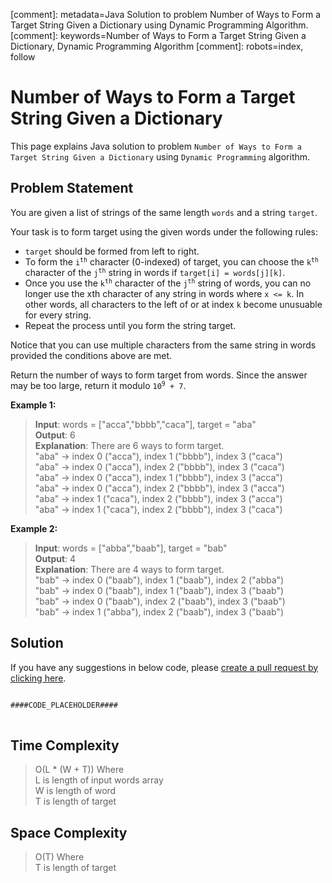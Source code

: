 [comment]: metadata=Java Solution to problem Number of Ways to Form a Target String Given a Dictionary using Dynamic Programming Algorithm.
[comment]: keywords=Number of Ways to Form a Target String Given a Dictionary, Dynamic Programming Algorithm
[comment]: robots=index, follow


<h1>Number of Ways to Form a Target String Given a Dictionary</h1>
<p>
This page explains Java solution to problem <code class="inline">Number of Ways to Form a Target String Given a Dictionary</code> using <code class="inline">Dynamic Programming</code> algorithm.
</p>


<h2 class="heading">Problem Statement</h2>
<p>
You are given a list of strings of the same length <code class="inline">words</code> and a string <code class="inline">target</code>.
</p>
<p>
Your task is to form target using the given words under the following rules:
</p>
<ul>
<li><code class="inline">target</code> should be formed from left to right.</li>
<li>To form the <code class="inline">i<sup>th</sup></code> character (0-indexed) of target, you can choose the <code class="inline">k<sup>th</sup></code> character of the <code class="inline">j<sup>th</sup></code> string in words if <code class="inline">target[i] = words[j][k]</code>.</li>
<li>Once you use the <code class="inline">k<sup>th</sup></code> character of the <code class="inline">j<sup>th</sup></code> string of words, you can no longer use the xth character of any string in words where <code class="inline">x <= k</code>. In other words, all characters to the left of or at index <code class="inline">k</code> become unusuable for every string.</li>
<li>Repeat the process until you form the string target.</li>
</ul>
<p>
Notice that you can use multiple characters from the same string in words provided the conditions above are met.
</p>
<p>Return the number of ways to form target from words. Since the answer may be too large, return it modulo <code class="inline">10<sup>9</sup> + 7</code>.
</p>

<b>Example 1:</b>
<blockquote>
<p>
<b>Input</b>: words = ["acca","bbbb","caca"], target = "aba"<br/>
<b>Output</b>: 6<br/>
<b>Explanation</b>: There are 6 ways to form target.<br/>
"aba" -> index 0 ("acca"), index 1 ("bbbb"), index 3 ("caca") <br />
"aba" -> index 0 ("acca"), index 2 ("bbbb"), index 3 ("caca") <br />
"aba" -> index 0 ("acca"), index 1 ("bbbb"), index 3 ("acca") <br />
"aba" -> index 0 ("acca"), index 2 ("bbbb"), index 3 ("acca") <br />
"aba" -> index 1 ("caca"), index 2 ("bbbb"), index 3 ("acca") <br />
"aba" -> index 1 ("caca"), index 2 ("bbbb"), index 3 ("caca") <br />
</p>
</blockquote>

<b>Example 2:</b>
<blockquote>
<p>
<b>Input</b>: words = ["abba","baab"], target = "bab"<br/>
<b>Output</b>: 4<br/>
<b>Explanation</b>: There are 4 ways to form target.<br/>
"bab" -> index 0 ("baab"), index 1 ("baab"), index 2 ("abba") <br />
"bab" -> index 0 ("baab"), index 1 ("baab"), index 3 ("baab") <br />
"bab" -> index 0 ("baab"), index 2 ("baab"), index 3 ("baab") <br />
"bab" -> index 1 ("abba"), index 2 ("baab"), index 3 ("baab") <br />
</p>
</blockquote>


<h2 class="heading">Solution</h2>
If you have any suggestions in below code, please <a href="####LINK_PLACEHOLDER####" target="_blank" rel="noopener noreferrer" class="absolute">create a pull request by clicking here</a>.
<pre>
<code class="language-java">
####CODE_PLACEHOLDER####
</code>
</pre>


<h2 class="heading">Time Complexity</h2>
<blockquote>
<p>
O(L * (W + T)) Where <br />
L is length of input words array <br />
W is length of word <br />
T is length of target
</p>
</blockquote>


<h2 class="heading">Space Complexity</h2>
<blockquote>
<p>
O(T) Where <br />
T is length of target
</p>
</blockquote>